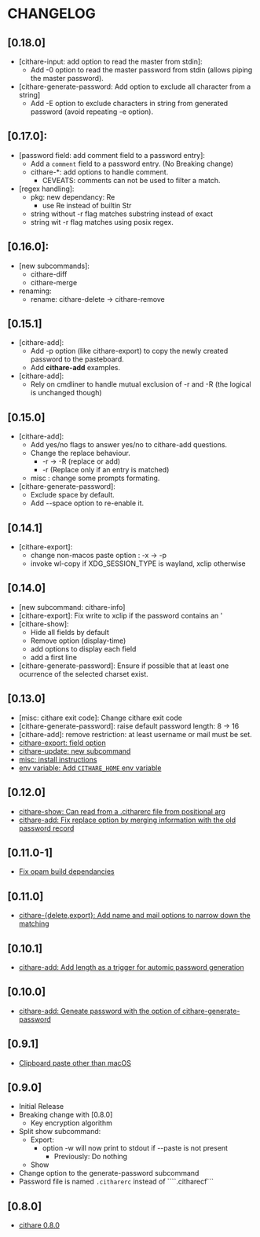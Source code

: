 # CHANGELOG

## [0.18.0]
- [cithare-input: add option to read the master from stdin]\:
    - Add -0 option to read the master password from stdin 
        (allows piping the master password).
- [cithare-generate-password: Add option to exclude all character from a string]
    - Add -E option to exclude characters in string from generated password 
        (avoid repeating -e option).

## [0.17.0]:
- [password field: add comment field to a password entry]\:
    - Add a `comment` field to a password entry. (No Breaking change)
    - cithare-\*: add options to handle comment.
        - CEVEATS: comments can not be used to filter a match.
- [regex handling]\:
    - pkg: new dependancy: Re
        - use Re instead of builtin Str
    - string without -r flag matches substring instead of exact
    - string wit -r flag matches using posix regex.

## [0.16.0]:
- [new subcommands]\:
    - cithare-diff
    - cithare-merge
- renaming:
    - rename: cithare-delete -> cithare-remove

## [0.15.1]
- [cithare-add]:
    - Add -p option (like cithare-export) to copy the newly created password to the pasteboard.
    - Add **cithare-add** examples.
- [cithare-add]:
    - Rely on cmdliner to handle mutual exclusion of -r and -R (the logical is unchanged though)

## [0.15.0]
- [cithare-add]\:
    - Add yes/no flags to answer yes/no to cithare-add questions.
    - Change the replace behaviour.
        - -r -> -R (replace or add)
        - -r (Replace only if an entry is matched)
    - misc : change some prompts formating.
- [cithare-generate-password]\:
    - Exclude space by default.
    - Add --space option to re-enable it.

## [0.14.1]
- [cithare-export]\: 
    - change non-macos paste option : -x -> -p
    - invoke wl-copy if XDG_SESSION_TYPE is wayland, xclip otherwise

## [0.14.0]
- [new subcommand: cithare-info]
- [cithare-export]\: Fix write to xclip if the password contains an \'
- [cithare-show]\: 
    - Hide all fields by default
    - Remove option (display-time)
    - add options to display each field
    - add a first line
- [cithare-generate-password]\: Ensure if possible that at least one ocurrence of the selected charset exist.

## [0.13.0]
- [misc: cithare exit code]\: Change cithare exit code
- [cithare-generate-password]\: raise default password length: 8 -> 16
- [cithare-add]\: remove restriction: at least username or mail must be set.
- [cithare-export: field option](https://codeberg.org/EruEri/ocithare/pulls/15)
- [cithare-update: new subcommand](https://codeberg.org/EruEri/ocithare/pulls/14)
- [misc: install instructions](https://codeberg.org/EruEri/ocithare/pulls/13)
- [env variable: Add `CITHARE_HOME` env variable](https://codeberg.org/EruEri/ocithare/pulls/12)

## [0.12.0]
- [cithare-show: Can read from a .citharerc file from positional arg](https://codeberg.org/EruEri/ocithare/pull/10)
- [cithare-add: Fix replace option by merging information with the old password record](https://codeberg.org/EruEri/ocithare/pull/9)

## [0.11.0-1]
- [Fix opam build dependancies](https://codeberg.org/EruEri/ocithare/pull/8)

## [0.11.0]
- [cithare-{delete,export}: Add name and mail options to narrow down the matching](https://codeberg.org/EruEri/ocithare/pull/6)

## [0.10.1]
- [cithare-add: Add length as a trigger for automic password generation](https://codeberg.org/EruEri/ocithare/pull/4)

## [0.10.0]
- [cithare-add: Geneate password with the option of cithare-generate-password](https://codeberg.org/EruEri/ocithare/pull/2)

## [0.9.1]
- [Clipboard paste other than macOS](https://codeberg.org/EruEri/ocithare/pull/1) 

## [0.9.0]
- Initial Release
- Breaking change with [0.8.0]
    - Key encryption algorithm
- Split show subcommand:
    - Export:
        - option -w will now print to stdout if --paste is not present
            - Previously: Do nothing
    - Show
- Change option to the generate-password subcommand
- Password file is named ```.citharerc``` instead of ````.citharecf```

## [0.8.0]
- [cithare 0.8.0](https://git.nayuri.fr/EruEri/cithare)
